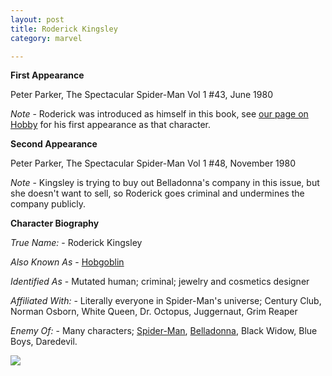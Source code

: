 ```yaml
---
layout: post
title: Roderick Kingsley
category: marvel

---
```


**First Appearance**

Peter Parker, The Spectacular Spider-Man Vol 1 #43, June 1980

*Note* -  Roderick was introduced as himself in this book, see <a href="http://comicfirsts.com/marvel/hobgoblin.html">our page on Hobby</a> for his first appearance as that character.

**Second Appearance**

Peter Parker, The Spectacular Spider-Man Vol 1 #48, November 1980

*Note* - Kingsley is trying to buy out Belladonna's company in this issue, but she doesn't want to sell, so Roderick goes criminal and undermines the company publicly.

**Character Biography**

*True Name:* - Roderick Kingsley

*Also Known As* - <a href="http://comicfirsts.com/marvel/hobgoblin.html">Hobgoblin</a>

*Identified As* - Mutated human; criminal; jewelry and cosmetics designer

*Affiliated With:* - Literally everyone in Spider-Man's universe; Century Club, Norman Osborn, White Queen, Dr. Octopus, Juggernaut, Grim Reaper

*Enemy Of:* - Many characters; <a href="http://comicfirsts.com/marvel/spider-man.html">Spider-Man</a>, <a href="http://comicfirsts.com/marvel/belladonna-narda-ravanna.html">Belladonna</a>, Black Widow, Blue Boys, Daredevil.

<img src="http://comicfirsts.com/images/marvel/spectacular-spider-man-issue-43.jpg">
